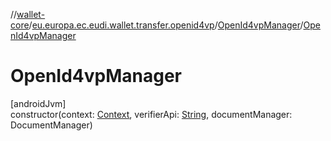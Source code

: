 //[wallet-core](../../../index.md)/[eu.europa.ec.eudi.wallet.transfer.openid4vp](../index.md)/[OpenId4vpManager](index.md)/[OpenId4vpManager](-open-id4vp-manager.md)

# OpenId4vpManager

[androidJvm]\
constructor(context: [Context](https://developer.android.com/reference/kotlin/android/content/Context.html), verifierApi: [String](https://kotlinlang.org/api/latest/jvm/stdlib/kotlin/-string/index.html), documentManager: DocumentManager)
